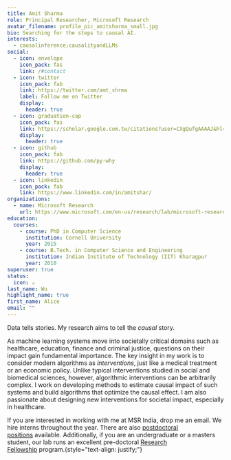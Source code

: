 ```yaml
---
title: Amit Sharma
role: Principal Researcher, Microsoft Research
avatar_filename: profile_pic_amitsharma_small.jpg
bio: Searching for the steps to causal AI.
interests:
  - causalinference;causalityandLLMs
social:
  - icon: envelope
    icon_pack: fas
    link: /#contact
  - icon: twitter
    icon_pack: fab
    link: https://twitter.com/amt_shrma
    label: Follow me on Twitter
    display:
      header: true
  - icon: graduation-cap
    icon_pack: fas
    link: https://scholar.google.com.tw/citations?user=CXgQufgAAAAJ&hl=en
    display:
      header: true
  - icon: github
    icon_pack: fab
    link: https://github.com/py-why
    display:
      header: true
  - icon: linkedin
    icon_pack: fab
    link: https://www.linkedin.com/in/amitshar/
organizations:
  - name: Microsoft Research
    url: https://www.microsoft.com/en-us/research/lab/microsoft-research-india/
education:
  courses:
    - course: PhD in Computer Science
      institution: Cornell University
      year: 2015
    - course: B.Tech. in Computer Science and Engineering
      institution: Indian Institute of Technology (IIT) Kharagpur
      year: 2010
superuser: true
status:
  icon: ☕️
last_name: Wu
highlight_name: true
first_name: Alice
email: ""
---
```

Data tells stories. My research aims to tell the *causal* story.

As machine learning systems move into societally critical domains such as healthcare, education, finance and criminal justice, questions on their impact gain fundamental importance. The key insight in my work is to consider modern algorithms as *interventions*, just like a medical treatment or an economic policy. Unlike typical interventions studied in social and biomedical sciences, however, algorithmic interventions can be arbitrarily complex. I work on developing methods to estimate causal impact of such systems and build algorithms that optimize the causal effect. I am also passionate about designing new interventions for societal impact, especially in healthcare.

If you are interested in working with me at MSR India, drop me an email. We hire interns throughout the year. There are also [postdoctoral positions](https://www.microsoft.com/en-us/research/msr-india-hiring/) available. Additionally, if you are an undergraduate or a masters student, our lab runs an excellent pre-doctoral [Research Fellowship](https://www.microsoft.com/en-us/research/lab/microsoft-research-india/research-fellow-program/) program.{style="text-align: justify;"}